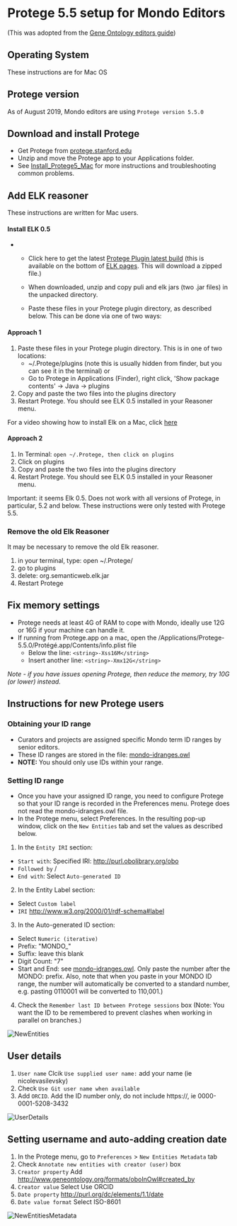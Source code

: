 # Protege 5.5 setup for Mondo Editors

(This was adopted from the [Gene Ontology editors guide](http://wiki.geneontology.org/index.php/Protege5_5_setup_for_GO_Eds))

## Operating System
These instructions are for Mac OS

## Protege version
As of August 2019, Mondo editors are using `Protege version 5.5.0`

## Download and install Protege
- Get Protege from [protege.stanford.edu](https://protege.stanford.edu/)
- Unzip and move the Protege app to your Applications folder.
- See [Install_Protege5_Mac](https://protegewiki.stanford.edu/wiki/Install_Protege5_Mac) for more instructions and troubleshooting common problems.

## Add ELK reasoner
These instructions are written for Mac users.

#### Install **ELK 0.5**
- - Click here to get the latest [Protege Plugin latest build](https://oss.sonatype.org/service/local/artifact/maven/content?r=snapshots&g=org.semanticweb.elk&a=elk-distribution-protege&e=zip&v=LATEST) (this is available on the bottom of [ELK pages](https://github.com/liveontologies/elk-reasoner/wiki/GettingElk). This will download a zipped file.)

  - When downloaded, unzip and copy puli and elk jars (two .jar files) in the unpacked directory.
  -  Paste these files in your Protege plugin directory, as described below. This can be done via one of two ways:

#### Approach 1
  1. Paste these files in your Protege plugin directory. This is in one of two locations:
      - ~/.Protege/plugins (note this is usually hidden from finder, but you can see it in the terminal) or
      - Go to Protege in Applications (Finder), right click, 'Show package contents' -> Java -> plugins
  1. Copy and paste the two files into the plugins directory
  1. Restart Protege. You should see ELK 0.5 installed in your Reasoner menu.

For a video showing how to install Elk on a Mac, click [here](https://www.dropbox.com/s/n3td2n48xmwd3mj/Install_ELK_0.5.mov?dl=0)   

#### Approach 2

  1. In Terminal:
      `open ~/.Protege, then click on plugins`
  2. Click on plugins
  3. Copy and paste the two files into the plugins directory
  4. Restart Protege. You should see ELK 0.5 installed in your Reasoner menu.

 Important: it seems Elk 0.5. Does not work with all versions of Protege, in particular, 5.2 and below. These instructions were only tested with Protege 5.5.

 ### Remove the old Elk Reasoner
 It may be necessary to remove the old Elk reasoner.

 1. in your terminal, type:
open ~/.Protege/
 2. go to plugins
 3. delete: org.semanticweb.elk.jar
 4. Restart Protege

## Fix memory settings
- Protege needs at least 4G of RAM to cope with Mondo, ideally use 12G or 16G if your machine can handle it.
- If running from Protege.app on a mac, open the /Applications/Protege-5.5.0/Protégé.app/Contents/info.plist file
  - Below the line: `<string>-Xss16M</string>`
  - Insert another line: `<string>-Xmx12G</string>`

_Note - if you have issues opening Protege, then reduce the memory, try 10G (or lower) instead._

## Instructions for new Protege users

### Obtaining your ID range
- Curators and projects are assigned specific Mondo term ID ranges by senior editors.
- These ID ranges are stored in the file: [mondo-idranges.owl](https://github.com/monarch-initiative/mondo/blob/master/src/ontology/mondo-idranges.owl)
- **NOTE:** You should only use IDs within your range.

### Setting ID range
- Once you have your assigned ID range, you need to configure Protege so that your ID range is recorded in the Preferences menu. Protege does not read the mondo-idranges.owl file.
- In the Protege menu, select Preferences.
In the resulting pop-up window, click on the `New Entities` tab and set the values as described below.
1. In the `Entity IRI` section:
  - `Start with`: Specified IRI: http://purl.obolibrary.org/obo
  - `Followed by` /
  - `End with`: Select `Auto-generated ID`
2. In the Entity Label section:
  - Select `Custom label`
  - `IRI` http://www.w3.org/2000/01/rdf-schema#label
3. In the Auto-generated ID section:
  - Select `Numeric (iterative)`
  - Prefix: "MONDO_"
  - Suffix: leave this blank
  - Digit Count: "7"
  - Start and End: see [mondo-idranges.owl](https://github.com/monarch-initiative/mondo/blob/master/src/ontology/mondo-idranges.owl). Only paste the number after the MONDO: prefix. Also, note that when you paste in your MONDO ID range, the number will automatically be converted to a standard number, e.g. pasting 0110001 will be converted to 110,001.)
4. Check the `Remember last ID between Protege sessions` box (Note: You want the ID to be remembered to prevent clashes when working in parallel on branches.)

![NewEntities](images/NewEntities.png)

## User details

1. `User name` Clcik `Use supplied user name:` add your name (ie nicolevasilevsky)
2. Check `Use Git user name when available`
3. Add `ORCID`. Add the ID number only, do not include https://, ie 0000-0001-5208-3432

![UserDetails](images/UserDetails.png)

## Setting username and auto-adding creation date

1. In the Protege menu, go to `Preferences` > `New Entities Metadata` tab
2. Check `Annotate new entities with creator (user)` box
3. `Creator property` Add http://www.geneontology.org/formats/oboInOwl#created_by
3. `Creator value` Select Use ORCID
4. `Date property` http://purl.org/dc/elements/1.1/date
5. `Date value format` Select ISO-8601

![NewEntitiesMetadata](images/NewEntitiesMetadata.png)
